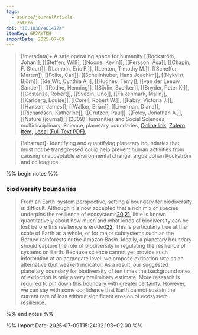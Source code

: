 ```yaml
---
tags:
  - source/journalArticle
  - zotero
doi: "10.1038/461472a"
itemKey: GP3AYTDH
importDate: 2025-07-09
---
```

>[!metadata]+
> A safe operating space for humanity
> [[Rockström, Johan]], [[Steffen, Will]], [[Noone, Kevin]], [[Persson, Åsa]], [[Chapin, F. Stuart]], [[Lambin, Eric F.]], [[Lenton, Timothy M.]], [[Scheffer, Marten]], [[Folke, Carl]], [[Schellnhuber, Hans Joachim]], [[Nykvist, Björn]], [[de Wit, Cynthia A.]], [[Hughes, Terry]], [[van der Leeuw, Sander]], [[Rodhe, Henning]], [[Sörlin, Sverker]], [[Snyder, Peter K.]], [[Costanza, Robert]], [[Svedin, Uno]], [[Falkenmark, Malin]], [[Karlberg, Louise]], [[Corell, Robert W.]], [[Fabry, Victoria J.]], [[Hansen, James]], [[Walker, Brian]], [[Liverman, Diana]], [[Richardson, Katherine]], [[Crutzen, Paul]], [[Foley, Jonathan A.]], 
> [[Nature (journal)]] (2009)
> Humanities and Social Sciences, multidisciplinary, Science, planetary boundaries, 
> [Online link](https://www.nature.com/articles/461472a), [Zotero Item](zotero://select/library/items/GP3AYTDH), [Local (Full Text PDF)](file://C:/Users/aburg/Documents/references/zotero/storage/YX48V5RV/Rockstrom2009_safeoperating.pdf), 

>[!abstract]-
>Identifying and quantifying planetary boundaries that must not be transgressed could help prevent human activities from causing unacceptable environmental change, argue Johan Rockström and colleagues.

%% begin notes %%
### biodiversity boundaries
>From an Earth-system perspective, setting a boundary for biodiversity is difficult. Although it is now accepted that a rich mix of species underpins the resilience of ecosystems[20](https://www.nature.com/articles/461472a#ref-CR20 "Folke, C. et al. Annu. Rev. Ecol. Evol. Syst. 35, 557–581 (2004)."),[21](https://www.nature.com/articles/461472a#ref-CR21 "Chapin, F. S., III et al. Nature 405, 234–242 (2000)."), little is known quantitatively about how much and what kinds of biodiversity can be lost before this resilience is eroded[22](https://www.nature.com/articles/461472a#ref-CR22 "Purvis, A. & Hector, A. Nature 405, 212–219 (2000)."). This is particularly true at the scale of Earth as a whole, or for major subsystems such as the Borneo rainforests or the Amazon Basin. Ideally, a planetary boundary should capture the role of biodiversity in regulating the resilience of systems on Earth. Because science cannot yet provide such information at an aggregate level, we propose extinction rate as an alternative (but weaker) indicator. As a result, our suggested planetary boundary for biodiversity of ten times the background rates of extinction is only a very preliminary estimate. More research is required to pin down this boundary with greater certainty. However, we can say with some confidence that Earth cannot sustain the current rate of loss without significant erosion of ecosystem resilience.

%% end notes %%

%% Import Date: 2025-07-09T15:24:32.193+02:00 %%
